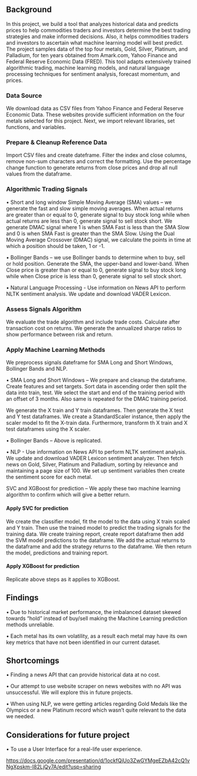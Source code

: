 ## Background

In this project, we build a tool that analyzes historical data and predicts prices to help commodities traders and investors determine the best trading strategies and make informed decisions. Also, it helps commodities traders and investors to ascertain what machine learning model will best predict. The project samples data of the top four metals, Gold, Silver, Platinum, and Palladium, for ten years obtained from Amark.com, Yahoo Finance and Federal Reserve Economic Data (FRED). This tool adapts extensively trained algorithmic trading, machine learning models, and natural language processing techniques for sentiment analysis, forecast momentum, and prices.

### Data Source

We download data as CSV files from Yahoo Finance and Federal Reserve Economic Data. These websites provide sufficient information on the four metals selected for this project. Next, we import relevant libraries, set functions, and variables.

### Prepare & Cleanup Reference Data 

Import CSV files and create dateframe. Filter the index and close columns, remove non-sum characters and correct the formatting. Use the percentage change function to generate returns from close prices and drop all null values from the dataframe.

### Algorithmic Trading Signals
 •  Short and long window Simple Moving Average (SMA) values – we generate the fast and slow simple moving averages. When actual returns are greater than or equal to 0, generate signal to buy stock long while when actual returns are less than 0, generate signal to sell stock short. We generate DMAC signal where 1 is when SMA Fast is less than the SMA Slow and 0 is when SMA Fast is greater than the SMA Slow. Using the Dual Moving Average Crossover (DMAC) signal, we calculate the points in time at which a position should be taken, 1 or -1.

•	 Bollinger Bands – we use Bollinger bands to determine when to buy, sell or hold position. Generate the SMA, the upper-band and lower-band. When Close price is greater than or equal to 0, generate signal to buy stock long while when Close price is less than 0, generate signal to sell stock short.

•	 Natural Language Processing - Use information on News API to perform NLTK sentiment analysis. We update and download VADER Lexicon. 

### Assess Signals Algorithm

We evaluate the trade algorithm and include trade costs. Calculate after transaction cost on returns. We generate the annualized sharpe ratios to show performance between risk and return.

### Apply Machine Learning Methods

We preprocess signals dateframe for SMA Long and Short Windows, Bollinger Bands and NLP.

•	 SMA Long and Short Windows – We prepare and cleanup the dataframe. Create features and set targets. Sort data in ascending order then split the data into train,        test. We select the start and end of the training period with an offset of 3 months. Also same is repeated for the DMAC training period.

   We generate the X train and Y train dataframes. Then generate the X test and Y test dataframes. We create a StandardScaler instance, then apply the scaler model to    fit the X-train data. Furthermore, transform th X train and X test dataframes using the X scaler.

•	 Bollinger Bands – Above is replicated.

•	 NLP - Use information on News API to perform NLTK sentiment analysis. We update and download VADER Lexicon sentiment analyzer. Then fetch news on Gold, Silver,        Platinum and Palladium, sorting by relevance and maintaining a page size of 100. We set up sentiment variables then create the sentiment score for each metal.

SVC and XGBoost for prediction – We apply these two machine learning algorithm to confirm which will give a better return.

#### Apply SVC for prediction

We create the classifier model, fit the model to the data using X train scaled and Y train. Then use the trained model to predict the trading signals for the training data. We create training report, create report dataframe then add the SVM model predictions to the dataframe. We add the actual returns to the dataframe and add the strategy returns to the dataframe. We then return the model, predictions and training report.

#### Apply XGBoost for prediction

Replicate above steps as it applies to XGBoost.

## Findings

•	Due to historical market performance, the imbalanced dataset skewed towards “hold” instead of buy/sell making the Machine Learning prediction methods unreliable.

•	Each metal has its own volatility, as a result each metal may have its own key metrics that have not been identified in our current dataset.

## Shortcomings

•	Finding a news API that can provide historical data at no cost.


•	Our attempt to use website scraper on news websites with no API was unsuccessful. We will explore this in future projects.


•	When using NLP, we were getting articles regarding Gold Medals like the Olympics or a new Platinum record which wasn’t quite relevant to the data we needed.


## Considerations for future project

•	To use a User Interface for a real-life user experience.






https://docs.google.com/presentation/d/1ockfQjUo3ZwGYMgeEZbA42cQ1vNgXpskm-I82LjQy7A/edit?usp=sharing
